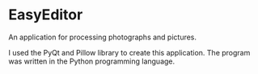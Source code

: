 # EasyEditor
An application for processing photographs and pictures.

I used the PyQt and Pillow library to create this application. 
The program was written in the Python programming language.

